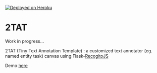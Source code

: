 [![Deployed on Heroku](https://img.shields.io/badge/deployed%20on-heroku-%23664986)](https://ttat-demo-app.herokuapp.com/) 

# 2TAT

Work in progress... 

2TAT (Tiny Text Annotation Template) :  a customized text annotator (eg. named entity task) canvas using Flask-[RecogitoJS](https://github.com/recogito/recogito-js)

Demo [here](https://ttat-demo-app.herokuapp.com/)

